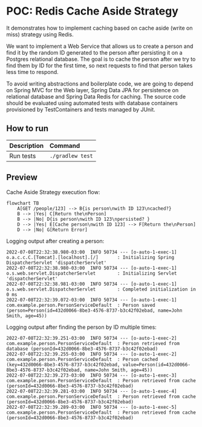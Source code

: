# POC: Redis Cache Aside Strategy

It demonstrates how to implement caching based on cache aside (write on miss) strategy using Redis.

We want to implement a Web Service that allows us to create a person and find it by the random ID generated to the
person after persisting it on a Postgres relational database. The goal is to cache the person after we try to find them
by ID for the first time, so next requests to find that person takes less time to respond.

To avoid writing abstractions and boilerplate code, we are going to depend on Spring MVC for the Web layer, Spring Data
JPA for persistence on relational database and Spring Data Redis for caching. The source code should be evaluated using
automated tests with database containers provisioned by TestContainers and tests managed by JUnit.

## How to run

| Description | Command          |
|:------------|:-----------------|
| Run tests   | `./gradlew test` |

## Preview

Cache Aside Strategy execution flow:

```mermaid
flowchart TB
    A[GET /people/123] --> B{is person\nwith ID 123\ncached?}
    B --> |Yes| C[Return the\nPerson]
    B --> |No| D{is person\nwith ID 123\npersisted? }
    D --> |Yes| E[Cache person\nwith ID 123] --> F[Return the\nPerson]
    D --> |No| G[Return Error]
```

Logging output after creating a person:

```text
2022-07-08T22:32:38.980-03:00  INFO 50734 --- [o-auto-1-exec-1] o.a.c.c.C.[Tomcat].[localhost].[/]       : Initializing Spring DispatcherServlet 'dispatcherServlet'
2022-07-08T22:32:38.980-03:00  INFO 50734 --- [o-auto-1-exec-1] o.s.web.servlet.DispatcherServlet        : Initializing Servlet 'dispatcherServlet'
2022-07-08T22:32:38.981-03:00  INFO 50734 --- [o-auto-1-exec-1] o.s.web.servlet.DispatcherServlet        : Completed initialization in 0 ms
2022-07-08T22:32:39.072-03:00  INFO 50734 --- [o-auto-1-exec-1] com.example.person.PersonServiceDefault  : Person saved (person=Person(id=432d0066-8be3-4576-8737-b3c42f02ebad, name=John Smith, age=45))
```

Logging output after finding the person by ID multiple times:

```text
2022-07-08T22:32:39.251-03:00  INFO 50734 --- [o-auto-1-exec-2] com.example.person.PersonServiceDefault  : Person retrieved from database (personId=432d0066-8be3-4576-8737-b3c42f02ebad)
2022-07-08T22:32:39.255-03:00  INFO 50734 --- [o-auto-1-exec-2] com.example.person.PersonServiceDefault  : Person cached (key=432d0066-8be3-4576-8737-b3c42f02ebad, value=Person(id=432d0066-8be3-4576-8737-b3c42f02ebad, name=John Smith, age=45))
2022-07-08T22:32:39.273-03:00  INFO 50734 --- [o-auto-1-exec-3] com.example.person.PersonServiceDefault  : Person retrieved from cache (personId=432d0066-8be3-4576-8737-b3c42f02ebad)
2022-07-08T22:32:39.281-03:00  INFO 50734 --- [o-auto-1-exec-4] com.example.person.PersonServiceDefault  : Person retrieved from cache (personId=432d0066-8be3-4576-8737-b3c42f02ebad)
2022-07-08T22:32:39.289-03:00  INFO 50734 --- [o-auto-1-exec-5] com.example.person.PersonServiceDefault  : Person retrieved from cache (personId=432d0066-8be3-4576-8737-b3c42f02ebad)
```
